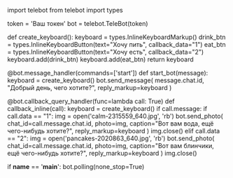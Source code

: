 import telebot
from telebot import types

token = 'Ваш токен'
bot = telebot.TeleBot(token)


def create_keyboard():
    keyboard = types.InlineKeyboardMarkup()
    drink_btn = types.InlineKeyboardButton(text="Хочу пить", callback_data="1")
    eat_btn = types.InlineKeyboardButton(text="Хочу есть", callback_data="2")
    keyboard.add(drink_btn)
    keyboard.add(eat_btn)
    return keyboard


@bot.message_handler(commands=['start'])
def start_bot(message):
    keyboard = create_keyboard()
    bot.send_message(
        message.chat.id,
        "Добрый день, чего хотите?",
        reply_markup=keyboard
    )


@bot.callback_query_handler(func=lambda call: True)
def callback_inline(call):
    keyboard = create_keyboard()
    if call.message:
        if call.data == "1":
            img = open('calm-2315559_640.jpg', 'rb')
            bot.send_photo(
                chat_id=call.message.chat.id,
                photo=img,
                caption="Вот вам вода, ещё чего-нибудь хотите?",
                reply_markup=keyboard
            )
            img.close()
        elif call.data == "2":
            img = open('pancakes-2020863_640.jpg', 'rb')
            bot.send_photo(
                chat_id=call.message.chat.id,
                photo=img,
                caption="Вот вам блинчики, ещё чего-нибудь хотите?",
                reply_markup=keyboard
            )
            img.close()


if __name__ == '__main__':
    bot.polling(none_stop=True)


